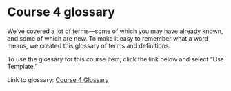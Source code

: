 # Course 4 glossary
We’ve covered a lot of terms—some of which you may have already known, and some of which are new. To make it easy to remember what a word means, we created this glossary of terms and definitions. 

To use the glossary for this course item, click the link below and select “Use Template.” 

Link to glossary: 
[Course 4 Glossary](/Linux%20and%20SQL/Course-4-glossary.docx)